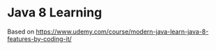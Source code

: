# Java 8 Learning

Based on https://www.udemy.com/course/modern-java-learn-java-8-features-by-coding-it/